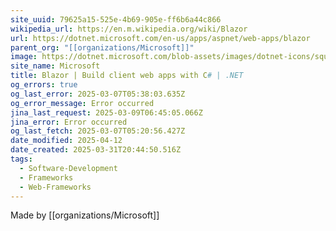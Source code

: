 ```yaml
---
site_uuid: 79625a15-525e-4b69-905e-ff6b6a44c866
wikipedia_url: https://en.m.wikipedia.org/wiki/Blazor
url: https://dotnet.microsoft.com/en-us/apps/aspnet/web-apps/blazor
parent_org: "[[organizations/Microsoft]]"
image: https://dotnet.microsoft.com/blob-assets/images/dotnet-icons/square.png
site_name: Microsoft
title: Blazor | Build client web apps with C# | .NET
og_errors: true
og_last_error: 2025-03-07T05:38:03.635Z
og_error_message: Error occurred
jina_last_request: 2025-03-09T06:45:05.066Z
jina_error: Error occurred
og_last_fetch: 2025-03-07T05:20:56.427Z
date_modified: 2025-04-12
date_created: 2025-03-31T20:44:50.516Z
tags:
  - Software-Development
  - Frameworks
  - Web-Frameworks
---
```














Made by [[organizations/Microsoft]]


